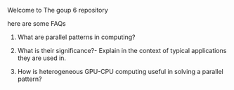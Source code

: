 Welcome to The goup 6 repository

here are some FAQs

1) What are parallel patterns in computing?
  
  
  
2) What is their significance?- Explain in the context of typical applications they are used in.



3) How is heterogeneous GPU-CPU computing useful in solving a parallel pattern?
